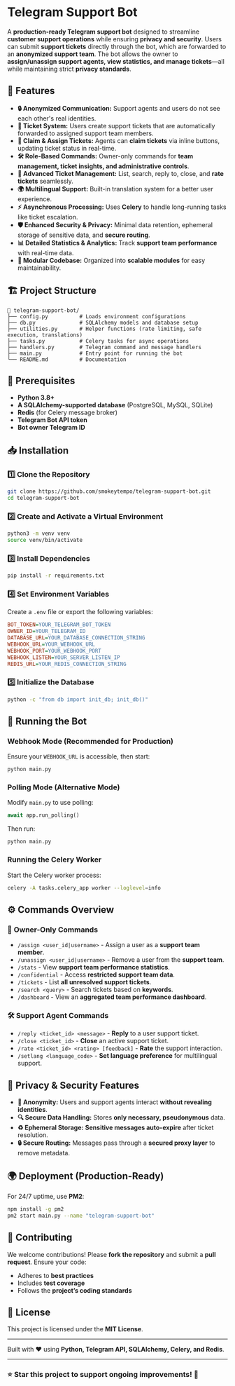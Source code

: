 # Telegram Support Bot

A **production-ready Telegram support bot** designed to streamline **customer support operations** while ensuring **privacy and security**. Users can submit **support tickets** directly through the bot, which are forwarded to an **anonymized support team**. The bot allows the owner to **assign/unassign support agents, view statistics, and manage tickets**—all while maintaining strict **privacy standards**.

## 🚀 Features

- **🔒 Anonymized Communication:** Support agents and users do not see each other's real identities.
- **📩 Ticket System:** Users create support tickets that are automatically forwarded to assigned support team members.
- **📝 Claim & Assign Tickets:** Agents can **claim tickets** via inline buttons, updating ticket status in real-time.
- **🛠️ Role-Based Commands:** Owner-only commands for **team management, ticket insights, and administrative controls**.
- **🔎 Advanced Ticket Management:** List, search, reply to, close, and **rate tickets** seamlessly.
- **🌍 Multilingual Support:** Built-in translation system for a better user experience.
- **⚡ Asynchronous Processing:** Uses **Celery** to handle long-running tasks like ticket escalation.
- **🛡️ Enhanced Security & Privacy:** Minimal data retention, ephemeral storage of sensitive data, and **secure routing**.
- **📊 Detailed Statistics & Analytics:** Track **support team performance** with real-time data.
- **📌 Modular Codebase:** Organized into **scalable modules** for easy maintainability.

## 🏗️ Project Structure

```
📂 telegram-support-bot/
├── config.py          # Loads environment configurations
├── db.py              # SQLAlchemy models and database setup
├── utilities.py       # Helper functions (rate limiting, safe execution, translations)
├── tasks.py           # Celery tasks for async operations
├── handlers.py        # Telegram command and message handlers
├── main.py            # Entry point for running the bot
└── README.md          # Documentation
```

## 📌 Prerequisites

- **Python 3.8+**
- **A SQLAlchemy-supported database** (PostgreSQL, MySQL, SQLite)
- **Redis** (for Celery message broker)
- **Telegram Bot API token**
- **Bot owner Telegram ID**

## 📥 Installation

### 1️⃣ Clone the Repository

```bash
git clone https://github.com/smokeytempo/telegram-support-bot.git
cd telegram-support-bot
```

### 2️⃣ Create and Activate a Virtual Environment

```bash
python3 -m venv venv
source venv/bin/activate
```

### 3️⃣ Install Dependencies

```bash
pip install -r requirements.txt
```

### 4️⃣ Set Environment Variables

Create a `.env` file or export the following variables:

```ini
BOT_TOKEN=YOUR_TELEGRAM_BOT_TOKEN
OWNER_ID=YOUR_TELEGRAM_ID
DATABASE_URL=YOUR_DATABASE_CONNECTION_STRING
WEBHOOK_URL=YOUR_WEBHOOK_URL
WEBHOOK_PORT=YOUR_WEBHOOK_PORT
WEBHOOK_LISTEN=YOUR_SERVER_LISTEN_IP
REDIS_URL=YOUR_REDIS_CONNECTION_STRING
```

### 5️⃣ Initialize the Database

```bash
python -c "from db import init_db; init_db()"
```

## 🚀 Running the Bot

### **Webhook Mode** (Recommended for Production)
Ensure your `WEBHOOK_URL` is accessible, then start:

```bash
python main.py
```

### **Polling Mode** (Alternative Mode)
Modify `main.py` to use polling:

```python
await app.run_polling()
```

Then run:

```bash
python main.py
```

### **Running the Celery Worker**

Start the Celery worker process:

```bash
celery -A tasks.celery_app worker --loglevel=info
```

## ⚙️ Commands Overview

### 👑 **Owner-Only Commands**

- `/assign <user_id|username>` - Assign a user as a **support team member**.
- `/unassign <user_id|username>` - Remove a user from the **support team**.
- `/stats` - View **support team performance statistics**.
- `/confidential` - Access **restricted support team data**.
- `/tickets` - List **all unresolved support tickets**.
- `/search <query>` - Search tickets based on **keywords**.
- `/dashboard` - View an **aggregated team performance dashboard**.

### 🛠️ **Support Agent Commands**

- `/reply <ticket_id> <message>` - **Reply** to a user support ticket.
- `/close <ticket_id>` - **Close** an active support ticket.
- `/rate <ticket_id> <rating> [feedback]` - **Rate** the support interaction.
- `/setlang <language_code>` - **Set language preference** for multilingual support.

## 🔐 Privacy & Security Features

- **🚫 Anonymity:** Users and support agents interact **without revealing identities**.
- **🔍 Secure Data Handling:** Stores **only necessary, pseudonymous** data.
- **♻️ Ephemeral Storage:** **Sensitive messages auto-expire** after ticket resolution.
- **🔒 Secure Routing:** Messages pass through a **secured proxy layer** to remove metadata.

## 🌍 Deployment (Production-Ready)

For 24/7 uptime, use **PM2**:

```bash
npm install -g pm2
pm2 start main.py --name "telegram-support-bot"
```

## 🤝 Contributing

We welcome contributions! Please **fork the repository** and submit a **pull request**. Ensure your code:
- Adheres to **best practices**
- Includes **test coverage**
- Follows the **project’s coding standards**

## 📜 License

This project is licensed under the **MIT License**.

---

Built with ❤️ using **Python, Telegram API, SQLAlchemy, Celery, and Redis**.

---

### ⭐ Star this project to support ongoing improvements! 🚀
